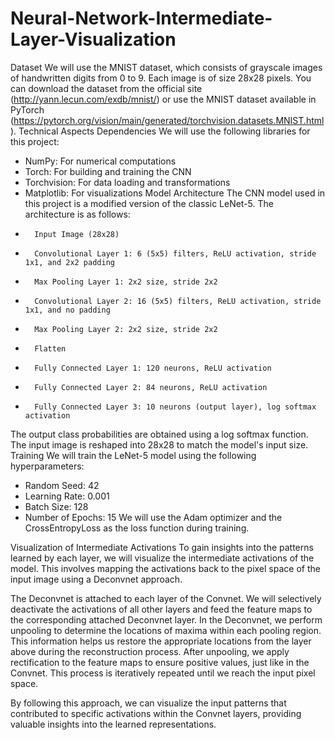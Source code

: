 # Neural-Network-Intermediate-Layer-Visualization

Dataset
We will use the MNIST dataset, which consists of grayscale images of handwritten digits from 0 to 9. Each image is of size 28x28 pixels. You can download the dataset from the official site (http://yann.lecun.com/exdb/mnist/) or use the MNIST dataset available in PyTorch (https://pytorch.org/vision/main/generated/torchvision.datasets.MNIST.html).
Technical Aspects
Dependencies
We will use the following libraries for this project:
* NumPy: For numerical computations
* Torch: For building and training the CNN
* Torchvision: For data loading and transformations
* Matplotlib: For visualizations
Model Architecture
The CNN model used in this project is a modified version of the classic LeNet-5. The architecture is as follows:
* 		Input Image (28x28)
* 		Convolutional Layer 1: 6 (5x5) filters, ReLU activation, stride 1x1, and 2x2 padding
* 		Max Pooling Layer 1: 2x2 size, stride 2x2
* 		Convolutional Layer 2: 16 (5x5) filters, ReLU activation, stride 1x1, and no padding
* 		Max Pooling Layer 2: 2x2 size, stride 2x2
* 		Flatten
* 		Fully Connected Layer 1: 120 neurons, ReLU activation
* 		Fully Connected Layer 2: 84 neurons, ReLU activation
* 		Fully Connected Layer 3: 10 neurons (output layer), log softmax activation
The output class probabilities are obtained using a log softmax function. The input image is reshaped into 28x28 to match the model's input size.
Training
We will train the LeNet-5 model using the following hyperparameters:
* Random Seed: 42
* Learning Rate: 0.001
* Batch Size: 128
* Number of Epochs: 15
We will use the Adam optimizer and the CrossEntropyLoss as the loss function during training.

Visualization of Intermediate Activations
To gain insights into the patterns learned by each layer, we will visualize the intermediate activations of the model. This involves mapping the activations back to the pixel space of the input image using a Deconvnet approach.

The Deconvnet is attached to each layer of the Convnet. We will selectively deactivate the activations of all other layers and feed the feature maps to the corresponding attached Deconvnet layer. In the Deconvnet, we perform unpooling to determine the locations of maxima within each pooling region. This information helps us restore the appropriate locations from the layer above during the reconstruction process. After unpooling, we apply rectification to the feature maps to ensure positive values, just like in the Convnet. This process is iteratively repeated until we reach the input pixel space.

By following this approach, we can visualize the input patterns that contributed to specific activations within the Convnet layers, providing valuable insights into the learned representations.

